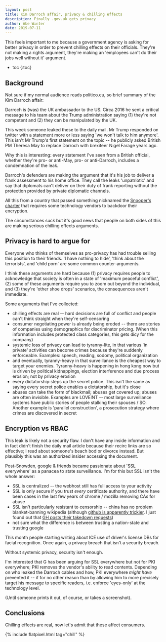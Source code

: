```yaml
---
layout: post
title: Kim Darroch affair, privacy & chilling effects
description: Finally .gov.uk gets privacy
author: Abe Winter
date: 2019-07-11
---
```


This feels important to me because a government agency is asking for better privacy in order to prevent chilling effects on their officials. They're not making a rights argument, they're making an 'employees can't do their jobs well without it' argument.

* toc
{:toc}

## Background

Not sure if my normal audience reads politico.eu, so brief summary of the Kim Darroch affair:

Darroch is (was) the UK ambassador to the US. Circa 2016 he sent a critical message to his team about the Trump administration saying (1) they're not competent and (2) they can be manipulated by the UK.

This week someone leaked these to the daily mail. Mr Trump responded on twitter with a statement more or less saying 'we won't talk to him anymore'. This isn't Mr Trump's first statement on the topic -- he publicly asked British PM Theresa May to replace Darroch with brexiteer Nigel Farage years ago.

Why this is interesting: every statement I've seen from a British official, whether they're pro- or anti-May, pro- or anti-Darroch, includes a condemnation of the leak.

Darroch's defenders are making the argument that it's his job to deliver a frank assessment to his home office. They call the leaks 'unpatriotic' and say that diplomats can't deliver on their duty of frank reporting without the protection provided by private diplomatic channels.

All this from a country that passed something nicknamed the [Snooper's charter](https://en.wikipedia.org/wiki/Investigatory_Powers_Act_2016) that requires some technology vendors to backdoor their encryption.

The circumstances suck but it's good news that people on both sides of this are making serious chilling effects arguments.

## Privacy is hard to argue for

Everyone who thinks of themselves as pro-privacy has had trouble selling this position to their friends. 'I have nothing to hide', 'think about the terrorists', and 'child porn' are some common counter-arguments.

I think these arguments are hard because (1) privacy requires people to acknowledge that society is often in a state of 'maximum peaceful conflict', (2) some of these arguments require you to zoom out beyond the individual, and (3) they're 'other shoe drops' scenarios, the consequences aren't immediate.

Some arguments that I've collected:

* chilling effects are real -- hard decisions are full of conflict and people can't think straight when they're self-censoring
* consumer negotiating power is already being eroded -- there are stories of companies using demographics for discriminator pricing. (When this information includes protected class categories, this gets dicy for the company)
* systemic loss of privacy can lead to tyranny-lite, in that various 'in private' activities can become crimes because they're suddenly enforceable. Examples: speech, reading, sodomy, political organization
* and eventually, tyranny-heavy in that surveillance is the cheapest way to target your enemies. Tyranny-heavy is happening in hong kong now but is driven by political kidnappings, election interference and due process erosion; not by privacy erosion
* every dictatorship steps up the secret police. This isn't the same as saying every secret police enables a dictatorship, but it's close
* abuses can take the form of blackmail; abuses get covered up; abuses are often invisible. Examples are LOVEINT -- most large surveillance systems have public stories of people stalking their spouses / SO. Another example is 'parallel construction', a prosecution strategy where crimes are discovered in secret 

## Encryption vs RBAC

This leak is likely not a security flaw. I don't have any inside information and in fact didn't finish the daily mail article because their recirc links are so effective; I read about someone's beach bod or divorce instead. But plausibly this was an authorized insider accessing the document.

Post-Snowden, google & friends became passionate about 'SSL everywhere' as a panacea to state surveillance. I'm for this but SSL isn't the whole answer:

* SSL is centralized -- the webhost still has full access to your activity
* SSL is only secure if you trust *every* certificate authority, and there have been cases in the last few years of chrome / mozilla removing CAs for abuse
* SSL isn't particularly resistant to censorship -- china has no problem blanket-banning wikipedia (although [github is apparently trickier](https://qz.com/718465/chinas-fierce-censors-try-a-new-tactic-with-github-asking-nicely/). I just found out that [GH posts their takedown requests](https://github.com/github/gov-takedowns))
* not sure what the difference is between trusting a nation-state and trusting google

This month people starting writing about ICE use of driver's license DBs for facial recognition. Once again, a privacy breach that isn't a security breach.

Without systemic privacy, security isn't enough.

I'm interested that G has been arguing for SSL everywhere but not for PKI everywhere; PKI removes the vendor's ability to read contents. Depending on who leaked the Darroch cables and how, PKI everywhere *might have* prevented it -- if for no other reason than by allowing him to more precisely target his message to specific readers, i.e. enforce 'eyes-only' at the technology level.

(Until someone prints it out, of course, or takes a screenshot).

## Conclusions

Chilling effects are real, now let's admit that these affect consumers.

{% include flatpixel.html tag="chill" %}
